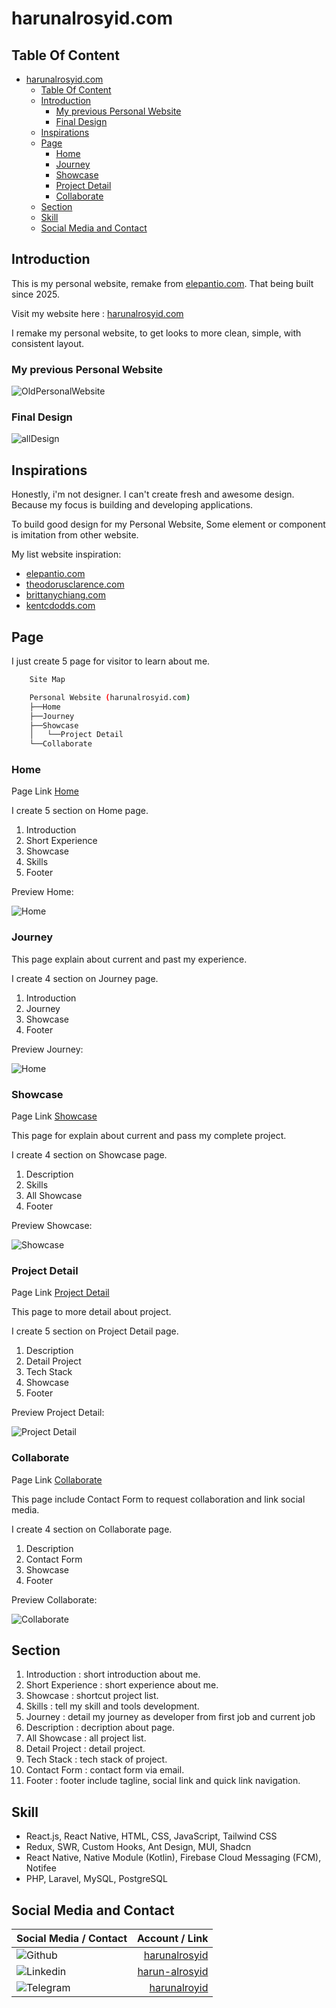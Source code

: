 # harunalrosyid.com

## Table Of Content
- [harunalrosyid.com](#harunalrosyidcom)
  - [Table Of Content](#table-of-content)
  - [Introduction](#introduction)
    - [My previous Personal Website](#my-previous-personal-website)
    - [Final Design](#final-design)
  - [Inspirations](#inspirations)
  - [Page](#page)
    - [Home](#home)
    - [Journey](#journey)
    - [Showcase](#showcase)
    - [Project Detail](#project-detail)
    - [Collaborate](#collaborate)
  - [Section](#section)
  - [Skill](#skill)
  - [Social Media and Contact](#social-media-and-contact)

## Introduction

This is my personal website, remake from [elepantio.com](https://elepantio.com).
That being built since 2025.

Visit my website here :
[harunalrosyid.com](https://harunalrosyid.com)

I remake my personal website, to get looks to more clean, simple, with consistent layout.

### My previous Personal Website

![OldPersonalWebsite](images/pages/old-design.jpg)

### Final Design

![allDesign](images/pages/all-new-design.jpg)

## Inspirations

Honestly, i'm not designer. I can't create fresh and awesome design. Because my focus is building and developing applications.

To build good design for my Personal Website, Some element or component is imitation from other website.

My list website inspiration:

- [elepantio.com](https://elepantio.com)
- [theodorusclarence.com](https://theodorusclarence.com)
- [brittanychiang.com](https://brittanychiang.com)
- [kentcdodds.com](https://kentcdodds.com)

## Page

I just create 5 page for visitor to learn about me.

```bash
    Site Map

    Personal Website (harunalrosyid.com)
    ├──Home
    ├──Journey
    ├──Showcase
    │   └──Project Detail
    └──Collaborate
```

### Home

Page Link [Home](https://harunalrosyid.com)

I create 5 section on Home page.

1. Introduction
2. Short Experience
3. Showcase
4. Skills
5. Footer

Preview Home:

![Home](images/pages/home.jpg)

### Journey

This page explain about current and past my experience.

I create 4 section on Journey page.

1. Introduction
2. Journey
3. Showcase
4. Footer

Preview Journey:

![Home](images/pages/journey.jpg)

### Showcase

Page Link [Showcase](https://harunalrosyid.com/showcase)

This page for explain about current and pass my complete project.

I create 4 section on Showcase page.

1. Description
2. Skills
3. All Showcase
4. Footer

Preview Showcase:

![Showcase](images/pages/showcase.jpg)

### Project Detail

Page Link [Project Detail](https://harunalrosyid.com)

This page to more detail about project.

I create 5 section on Project Detail page.

1. Description
2. Detail Project
3. Tech Stack
4. Showcase
5. Footer

Preview Project Detail:

![Project Detail](images/pages/project-detail.jpg)

### Collaborate

Page Link [Collaborate](https://harunalrosyid.com/collaborate)

This page include Contact Form to request collaboration and link social media.

I create 4 section on Collaborate page.

1. Description
2. Contact Form
3. Showcase
4. Footer

Preview Collaborate:

![Collaborate](images/pages/collaborate.jpg)

## Section

1. Introduction : short introduction about me.
2. Short Experience : short experience about me.
3. Showcase : shortcut project list.
4. Skills : tell my skill and tools development.
5. Journey : detail my journey as developer from first job and current job
6. Description : decription about page.
7. All Showcase : all project list.
8. Detail Project : detail project.
9. Tech Stack : tech stack of project.
10. Contact Form : contact form via email.
11. Footer : footer include tagline, social link and quick link navigation.

## Skill

- React.js, React Native, HTML, CSS, JavaScript, Tailwind CSS
- Redux, SWR, Custom Hooks, Ant Design, MUI, Shadcn
- React Native, Native Module (Kotlin), Firebase Cloud Messaging (FCM), Notifee
- PHP, Laravel, MySQL, PostgreSQL

## Social Media and Contact

| Social Media / Contact                                                                                      |                                                Account / Link |
| :---------------------------------------------------------------------------------------------------------- | ------------------------------------------------------------: |
| ![Github](https://img.shields.io/badge/GitHub-100000?style=for-the-badge&logo=github&logoColor=white)       |             [harunalrosyid](https://github.com/harunalrosyid) |
| ![Linkedin](https://img.shields.io/badge/LinkedIn-0077B5?style=for-the-badge&logo=linkedin&logoColor=white) | [harun-alrosyid](https://www.linkedin.com/in/harun-alrosyid/) |
| ![Telegram](https://img.shields.io/badge/Telegram-2CA5E0?style=for-the-badge&logo=telegram&logoColor=white) |                   [harunalroyid ](https://t.me/harunalroyid) |


